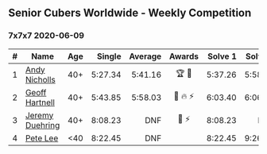 ## Senior Cubers Worldwide - Weekly Competition
### 7x7x7 2020-06-09

| # | Name | Age | Single | Average | Awards | Solve 1 | Solve 2 | Solve 3 | Video |
| :--: | -- | :--: | --: | --: | :--: | --: | --: | --: | :-- |
| 1 | [Andy Nicholls](../../persons/andy_nicholls.md) | 40+ | 5:27.34 | 5:41.16 | 🏆 🥇 | 5:37.26 | 5:58.88 | 5:27.34 | [Link](https://www.facebook.com/events/1130228284009045/permalink/1130521167313090/) |
| 2 | [Geoff Hartnell](../../persons/geoff_hartnell.md) | 40+ | 5:43.85 | 5:58.03 | 🥈 🔥 ⚡ | 6:03.40 | 6:06.85 | 5:43.85 | [Link](https://www.facebook.com/events/1130228284009045/permalink/1131048293927044/) |
| 3 | [Jeremy Duehring](../../persons/jeremy_duehring.md) | 40+ | 8:08.23 | DNF | 🥉 ⚡ | 8:08.23 | DNS | DNS | [Link](https://www.facebook.com/jeremy.duehring/videos/10160093213052846/) |
| 4 | [Pete Lee](../../persons/pete_lee.md) | <40 | 8:22.45 | DNF |  | 8:22.45 | 9:26.63 | DNS | [Link](https://www.facebook.com/events/1130228284009045/permalink/1130482110650329/) |

<!-- Global site tag (gtag.js) - Google Analytics -->
<script async src="https://www.googletagmanager.com/gtag/js?id=UA-86348435-3"></script>
<script>window.dataLayer = window.dataLayer || []; function gtag() {dataLayer.push(arguments);} gtag('js', new Date()); gtag('config', 'UA-86348435-3');</script>
